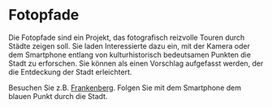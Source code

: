 # Fotopfade

Die Fotopfade sind ein Projekt, das fotografisch reizvolle Touren durch Städte zeigen soll. Sie laden Interessierte dazu ein, mit der Kamera oder dem Smartphone entlang von kulturhistorisch bedeutsamen Punkten die Stadt zu erforschen. Sie können als einen Vorschlag aufgefasst werden, der die Entdeckung der Stadt erleichtert. 

Besuchen Sie z.B. [Frankenberg]. Folgen Sie mit dem Smartphone dem blauen Punkt durch die Stadt.

[Frankenberg]: https://weberius.github.io/fotopfade/index.html?id=frankenberg